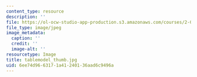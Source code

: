 ```yaml
---
content_type: resource
description: ''
file: https://ol-ocw-studio-app-production.s3.amazonaws.com/courses/2-007-design-and-manufacturing-i-spring-2009/6ee74d9663171a41240136aad6c9496a_tablemodel_thumb.jpg
file_type: image/jpeg
image_metadata:
  caption: ''
  credit: ''
  image-alt: ''
resourcetype: Image
title: tablemodel_thumb.jpg
uid: 6ee74d96-6317-1a41-2401-36aad6c9496a
---
```

